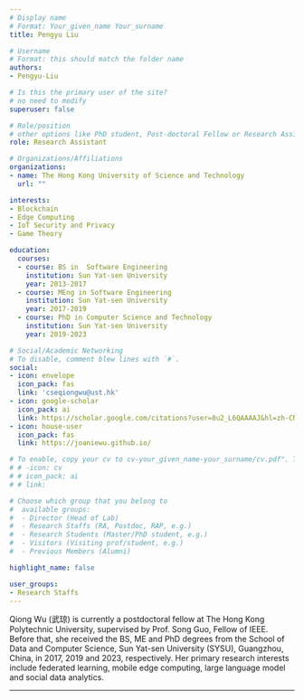 ```yaml
---
# Display name
# Format: Your_given_name Your_surname 
title: Pengyu Liu

# Username
# Format: this should match the folder name
authors:
- Pengyu-Liu

# Is this the primary user of the site?
# no need to modify 
superuser: false

# Role/position
# other options like PhD student, Post-doctoral Fellow or Research Assistant, e.g..
role: Research Assistant

# Organizations/Affiliations
organizations:
- name: The Hong Kong University of Science and Technology
  url: ""

interests:
- Blockchain
- Edge Computing
- IoT Security and Privacy
- Game Theory

education:
  courses:
  - course: BS in  Software Engineering
    institution: Sun Yat-sen University
    year: 2013-2017
  - course: MEng in Software Engineering
    institution: Sun Yat-sen University
    year: 2017-2019
  - course: PhD in Computer Science and Technology
    institution: Sun Yat-sen University
    year: 2019-2023  

# Social/Academic Networking
# To disable, comment blew lines with `#`.
social:
- icon: envelope
  icon_pack: fas
  link: 'cseqiongwu@ust.hk'
- icon: google-scholar
  icon_pack: ai
  link: https://scholar.google.com/citations?user=8u2_L6QAAAAJ&hl=zh-CN
- icon: house-user
  icon_pack: fas
  link: https://joaniewu.github.io/

# To enable, copy your cv to cv-your_given_name-your_surname/cv.pdf". To disable, comment blew lines with `#`.
# # -icon: cv
# # icon_pack: ai
# # link:

# Choose which group that you belong to
#  available groups:
#  - Director (Head of Lab)
#  - Research Staffs (RA, Postdoc, RAP, e.g.)
#  - Research Students (Master/PhD student, e.g.)
#  - Visitors (Visiting prof/student, e.g.)
#  - Previous Members (Alumni)

highlight_name: false

user_groups:
- Research Staffs
---
```


Qiong Wu (武琼) is currently a postdoctoral fellow at The Hong Kong Polytechnic University, supervised by Prof. Song Guo, Fellow of IEEE. Before that, she received the BS, ME and PhD degrees from the School of Data and Computer Science, Sun Yat-sen University (SYSU), Guangzhou, China, in 2017, 2019 and 2023, respectively. Her primary research interests include federated learning, mobile edge computing, large language model and social data analytics.

---


